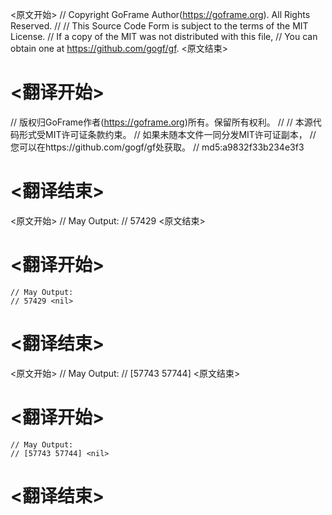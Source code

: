 
<原文开始>
// Copyright GoFrame Author(https://goframe.org). All Rights Reserved.
//
// This Source Code Form is subject to the terms of the MIT License.
// If a copy of the MIT was not distributed with this file,
// You can obtain one at https://github.com/gogf/gf.
<原文结束>

# <翻译开始>
// 版权归GoFrame作者(https://goframe.org)所有。保留所有权利。
//
// 本源代码形式受MIT许可证条款约束。
// 如果未随本文件一同分发MIT许可证副本，
// 您可以在https://github.com/gogf/gf处获取。
// md5:a9832f33b234e3f3
# <翻译结束>


<原文开始>
	// May Output:
	// 57429 <nil>
<原文结束>

# <翻译开始>
	// May Output:
	// 57429 <nil>
# <翻译结束>


<原文开始>
	// May Output:
	// [57743 57744] <nil>
<原文结束>

# <翻译开始>
	// May Output:
	// [57743 57744] <nil>
# <翻译结束>

